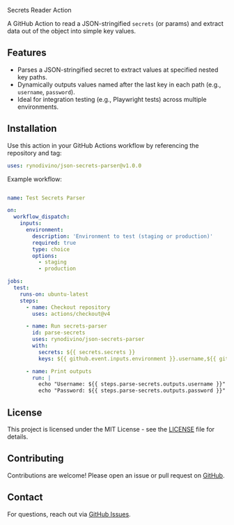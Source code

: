  Secrets Reader Action

A GitHub Action to read a JSON-stringified `secrets` (or params) and extract data out of the object into simple key values.

## Features
- Parses a JSON-stringified secret to extract values at specified nested key paths.
- Dynamically outputs values named after the last key in each path (e.g., `username`, `password`).
- Ideal for integration testing (e.g., Playwright tests) across multiple environments.

## Installation
Use this action in your GitHub Actions workflow by referencing the repository and tag:
 
```yaml
uses: rynodivino/json-secrets-parser@v1.0.0
```
Example workflow:
```yaml

name: Test Secrets Parser

on:
  workflow_dispatch:
    inputs:
      environment:
        description: 'Environment to test (staging or production)'
        required: true
        type: choice
        options:
          - staging
          - production

jobs:
  test:
    runs-on: ubuntu-latest
    steps:
      - name: Checkout repository
        uses: actions/checkout@v4

      - name: Run secrets-parser
        id: parse-secrets
        uses: rynodivino/json-secrets-parser
        with:
          secrets: ${{ secrets.secrets }}
          keys: ${{ github.event.inputs.environment }}.username,${{ github.event.inputs.environment }}.password

      - name: Print outputs
        run: |
          echo "Username: ${{ steps.parse-secrets.outputs.username }}"
          echo "Password: ${{ steps.parse-secrets.outputs.password }}"
```

## License
This project is licensed under the MIT License - see the [LICENSE](LICENSE) file for details.

## Contributing
Contributions are welcome! Please open an issue or pull request on [GitHub](https://github.com/rynodivino/json-secrets-parser).

## Contact
For questions, reach out via [GitHub Issues](https://github.com/rynodivino/json-secrets-parser/issues).
